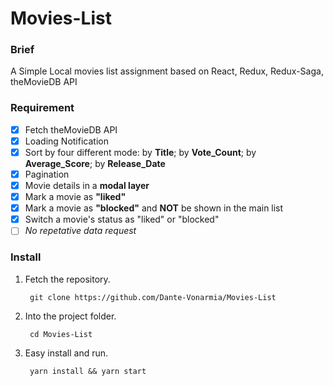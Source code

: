 # Movies-List
### Brief
A Simple Local movies list assignment based on React, Redux, Redux-Saga, theMovieDB API

### Requirement
- [x] Fetch theMovieDB API
- [x] Loading Notification
- [x] Sort by four different mode: by **Title**; by **Vote_Count**; by **Average_Score**; by **Release_Date**
- [x] Pagination
- [x] Movie details in a **modal layer**
- [x] Mark a movie as **"liked"**
- [x] Mark a movie as **"blocked"** and **NOT** be shown in the main list
- [x] Switch a movie's status as "liked" or "blocked"
- [ ] *No repetative data request*

### Install
1) Fetch the repository.  

		git clone https://github.com/Dante-Vonarmia/Movies-List
	

2) Into the project folder.  

		cd Movies-List

3) Easy install and run.  

		yarn install && yarn start

